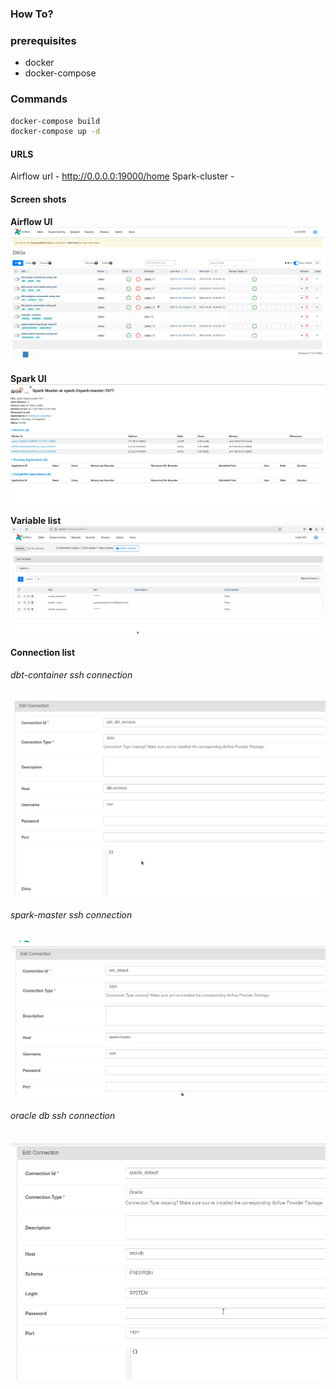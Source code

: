 ### How To?

### prerequisites

* docker 
* docker-compose 

### Commands 

```bash
docker-compose build 
docker-compose up -d
```

#### URLS
Airflow url - http://0.0.0.0:19000/home
Spark-cluster - 

#### Screen shots 

**Airflow UI**
![alt text](src/image.png)

**Spark UI**
![alt text](src/spark-ui.png)

**Variable list**
![alt text](src/variable_list.png)

**Connection list**
###### dbt-container ssh connection 

![alt text](src/connection-1.png)

###### spark-master ssh connection 

![alt text](src/connection-2.png)

###### oracle db ssh connection 

![alt text](src/connection-3.png)
